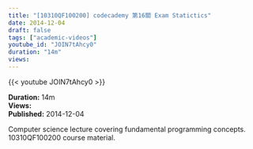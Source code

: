 ```yaml
---
title: "[10310QF100200] codecademy 第16關 Exam Statictics"
date: 2014-12-04
draft: false
tags: ["academic-videos"]
youtube_id: "JOIN7tAhcy0"
duration: "14m"
views: 
---
```


{{< youtube JOIN7tAhcy0 >}}

**Duration:** 14m  
**Views:**   
**Published:** 2014-12-04

Computer science lecture covering fundamental programming concepts. 10310QF100200 course material.
